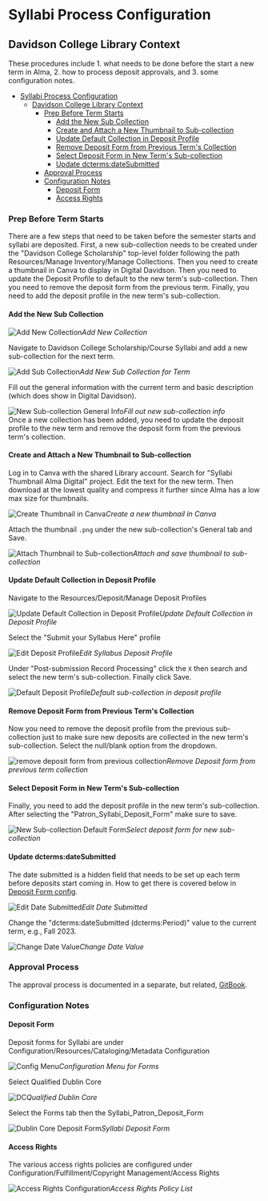 # Syllabi Process Configuration

## Davidson College Library Context

These procedures include 1. what needs to be done before the start a new term in Alma, 2. how to process deposit approvals, and 3. some configuration notes.

- [Syllabi Process Configuration](#syllabi-process-configuration)
  - [Davidson College Library Context](#davidson-college-library-context)
    - [Prep Before Term Starts](#prep-before-term-starts)
      - [Add the New Sub Collection](#add-the-new-sub-collection)
      - [Create and Attach a New Thumbnail to Sub-collection](#create-and-attach-a-new-thumbnail-to-sub-collection)
      - [Update Default Collection in Deposit Profile](#update-default-collection-in-deposit-profile)
      - [Remove Deposit Form from Previous Term's Collection](#remove-deposit-form-from-previous-terms-collection)
      - [Select Deposit Form in New Term's Sub-collection](#select-deposit-form-in-new-terms-sub-collection)
      - [Update dcterms:dateSubmitted](#update-dctermsdatesubmitted)
    - [Approval Process](#approval-process)
    - [Configuration Notes](#configuration-notes)
      - [Deposit Form](#deposit-form)
      - [Access Rights](#access-rights)

### Prep Before Term Starts

There are a few steps that need to be taken before the semester starts and syllabi are deposited. First, a new sub-collection needs to be created under the "Davidson College Scholarship" top-level folder following the path Resources/Manage Inventory/Manage Collections. Then you need to create a thumbnail in Canva to display in Digital Davidson. Then you need to update the Deposit Profile to default to the new term's sub-collection. Then you need to remove the deposit form from the previous term. Finally, you need to add the deposit profile in the new term's sub-collection.

#### Add the New Sub Collection

![Add New Collection](../syllabi/help_files/Add_Sub_Collection.png)*Add New Collection*  

Navigate to Davidson College Scholarship/Course Syllabi and add a new sub-collection for the next term.

![Add Sub Collection](../syllabi/help_files/Add_Sub_Collection_Term.png)*Add New Sub Collection for Term*  

Fill out the general information with the current term and basic description (which does show in Digital Davidson).

![New Sub-collection General Info](../syllabi/help_files/Add_Sub_Collection_Bib_Info.png)*Fill out new sub-collection info*  
Once a new collection has been added, you need to update the deposit profile to the new term and remove the deposit form from the previous term's collection.

#### Create and Attach a New Thumbnail to Sub-collection

Log in to Canva with the shared Library account. Search for "Syllabi Thumbnail Alma Digital" project. Edit the text for the new term. Then download at the lowest quality and compress it further since Alma has a low max size for thumbnails.

![Create Thumbnail in Canva](../syllabi/help_files/Add_Sub_Collection_Thumbail_Canva.png)*Create a new thumbnail in Canva*  

Attach the thumbnail `.png` under the new sub-collection's General tab and Save.

![Attach Thumbnail to Sub-collection](../syllabi/help_files/Add_Sub_Collection_Thumbail.png)*Attach and save thumbnail to sub-collection*  

#### Update Default Collection in Deposit Profile

Navigate to the Resources/Deposit/Manage Deposit Profiles

![Update Default Collection in Deposit Profile](../syllabi/help_files/Add_Sub_Collection_Deposit_Profile.png)*Update Default Collection in Deposit Profile*  

Select the "Submit your Syllabus Here" profile

![Edit Deposit Profile](../syllabi/help_files/Add_Sub_Collection_Deposit_Profile_Syllabus.png)*Edit Syllabus Deposit Profile*  

Under "Post-submission Record Processing" click the `X` then search and select the new term's sub-collection. Finally click Save.

![Default Deposit Profile](../syllabi/help_files/Add_Sub_Collection_Deposit_Default.png)*Default sub-collection in deposit profile*  

#### Remove Deposit Form from Previous Term's Collection

Now you need to remove the deposit profile from the previous sub-collection just to make sure new deposits are collected in the new term's sub-collection. Select the null/blank option from the dropdown.

![remove deposit form from previous collection](../syllabi/help_files/Add_Sub_Collection_Previous_Term.png)*Remove Deposit form from previous term collection*  

#### Select Deposit Form in New Term's Sub-collection

Finally, you need to add the deposit profile in the new term's sub-collection. After selecting the "Patron_Syllabi_Deposit_Form" make sure to save.

![New Sub-collection Default Form](../syllabi/help_files/Add_Sub_Collection_Form.png)*Select deposit form for new sub-collection*  

#### Update dcterms:dateSubmitted

The date submitted is a hidden field that needs to be set up each term before deposits start coming in. How to get there is covered below in [Deposit Form config](#deposit-form).

![Edit Date Submitted](../syllabi/help_files/date-submit-edit.png)*Edit Date Submitted*  

Change the "dcterms:dateSubmitted (dcterms:Period)" value to the current term, e.g., Fall 2023.

![Change Date Value](../syllabi/help_files/date-submit-value.png)*Change Date Value*

### Approval Process

The approval process is documented in a separate, but related, [GitBook](https://davidson-library.gitbook.io/systems-documentation/alma-digital/syllabi).

### Configuration Notes

#### Deposit Form

Deposit forms for Syllabi are under Configuration/Resources/Cataloging/Metadata Configuration

![Config Menu](../syllabi/help_files/Config_MD.png)*Configuration Menu for Forms*  

Select Qualified Dublin Core

![DC](../syllabi/help_files/Config_MD_DC.png)*Qualified Dublin Core*  

Select the Forms tab then the Syllabi_Patron_Deposit_Form

![Dublin Core Deposit Form](../syllabi/help_files/Config_MD_Form.png)*Syllabi Deposit Form*  

#### Access Rights

The various access rights policies are configured under Configuration/Fulfillment/Copyright Management/Access Rights

![Access Rights Configuration](../syllabi/help_files/Config_Access.png)*Access Rights Policy List*  
